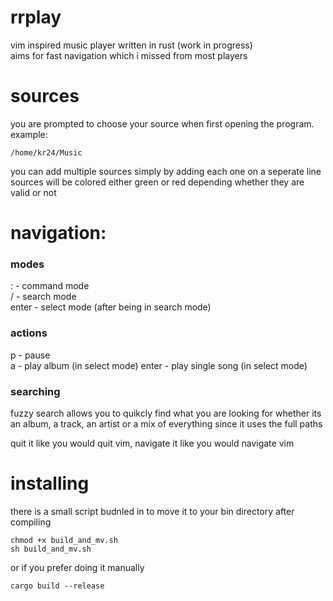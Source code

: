# rrplay

vim inspired music player written in rust (work in progress) \
aims for fast navigation which i missed from most players
# sources
you are prompted to choose your source when first opening the program. \
example: 
```
/home/kr24/Music
```
you can add multiple sources simply by adding each one on a seperate line\
sources will be colored either green or red depending whether they are valid or not
# navigation:
### modes
: - command mode \
/ - search mode \
enter - select mode (after being in search mode)

### actions
p - pause \
a - play album (in select mode)
enter - play single song (in select mode)

### searching
fuzzy search allows you to quikcly find what you are looking for whether its an album, a track, an artist or a mix of everything since it uses the full paths

quit it like you would quit vim, 
navigate it like you would navigate vim

# installing

there is a small script budnled in to move it to your bin directory after compiling 
```
chmod +x build_and_mv.sh
sh build_and_mv.sh
```
or if you prefer doing it manually
```
cargo build --release
```

